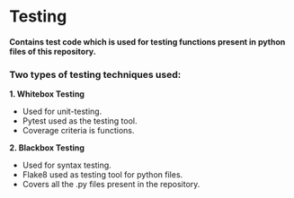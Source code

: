 # Testing  
#### Contains test code which is used for testing functions present in python files of this repository.   

### Two types of testing techniques used:  
**1. Whitebox Testing**
  - Used for unit-testing.
  - Pytest used as the testing tool.
  - Coverage criteria is functions.

**2. Blackbox Testing**
  - Used for syntax testing.
  - Flake8 used as testing tool for python files.
  - Covers all the .py files present in the repository.
